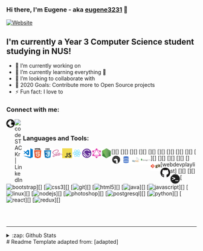 ### Hi there, I'm Eugene - aka [eugene3231][website] 👋

[![Website](https://img.shields.io/website?label=codeSTACKr.com&style=for-the-badge&url=https%3A%2F%2Feugene3231.netlify.com)](https://eugene3231.netlify.com)

## I'm currently a Year 3 Computer Science student studying in NUS!

- 🔭 I’m currently working on 
- 🌱 I’m currently learning everything 🤣
- 👯 I’m looking to collaborate with 
- 🥅 2020 Goals: Contribute more to Open Source projects
- ⚡ Fun fact: I love to 

### Connect with me:

[<img align="left" alt="codeSTACKr.com" width="22px" src="https://raw.githubusercontent.com/iconic/open-iconic/master/svg/globe.svg" />][website]
[<img align="left" alt="codeSTACKr | LinkedIn" width="22px" src="https://cdn.jsdelivr.net/npm/simple-icons@v3/icons/linkedin.svg" />][linkedin]

<br />

### Languages and Tools:

[<img align="left" alt="Visual Studio Code" width="26px" src="https://raw.githubusercontent.com/github/explore/80688e429a7d4ef2fca1e82350fe8e3517d3494d/topics/visual-studio-code/visual-studio-code.png" />][]
[<img align="left" alt="HTML5" width="26px" src="https://raw.githubusercontent.com/github/explore/80688e429a7d4ef2fca1e82350fe8e3517d3494d/topics/html/html.png" />][]
[<img align="left" alt="CSS3" width="26px" src="https://raw.githubusercontent.com/github/explore/80688e429a7d4ef2fca1e82350fe8e3517d3494d/topics/css/css.png" />][]
[<img align="left" alt="Sass" width="26px" src="https://raw.githubusercontent.com/github/explore/80688e429a7d4ef2fca1e82350fe8e3517d3494d/topics/sass/sass.png" />][]
[<img align="left" alt="JavaScript" width="26px" src="https://raw.githubusercontent.com/github/explore/80688e429a7d4ef2fca1e82350fe8e3517d3494d/topics/javascript/javascript.png" />][]
[<img align="left" alt="React" width="26px" src="https://raw.githubusercontent.com/github/explore/80688e429a7d4ef2fca1e82350fe8e3517d3494d/topics/react/react.png" />][]
[<img align="left" alt="Gatsby" width="26px" src="https://raw.githubusercontent.com/github/explore/e94815998e4e0713912fed477a1f346ec04c3da2/topics/gatsby/gatsby.png" />][]
[<img align="left" alt="GraphQL" width="26px" src="https://raw.githubusercontent.com/github/explore/80688e429a7d4ef2fca1e82350fe8e3517d3494d/topics/graphql/graphql.png" />][]
[<img align="left" alt="Node.js" width="26px" src="https://raw.githubusercontent.com/github/explore/80688e429a7d4ef2fca1e82350fe8e3517d3494d/topics/nodejs/nodejs.png" />][]
[<img align="left" alt="Deno" width="26px" src="https://raw.githubusercontent.com/github/explore/361e2821e2dea67711cde99c9c40ed357061cf27/topics/deno/deno.png" />][]
[<img align="left" alt="SQL" width="26px" src="https://raw.githubusercontent.com/github/explore/80688e429a7d4ef2fca1e82350fe8e3517d3494d/topics/sql/sql.png" />][]
[<img align="left" alt="MySQL" width="26px" src="https://raw.githubusercontent.com/github/explore/80688e429a7d4ef2fca1e82350fe8e3517d3494d/topics/mysql/mysql.png" />][]
[<img align="left" alt="MongoDB" width="26px" src="https://raw.githubusercontent.com/github/explore/80688e429a7d4ef2fca1e82350fe8e3517d3494d/topics/mongodb/mongodb.png" />][]
[<img align="left" alt="Git" width="26px" src="https://raw.githubusercontent.com/github/explore/80688e429a7d4ef2fca1e82350fe8e3517d3494d/topics/git/git.png" />][webdevplaylist]
[<img align="left" alt="GitHub" width="26px" src="https://raw.githubusercontent.com/github/explore/78df643247d429f6cc873026c0622819ad797942/topics/github/github.png" />][]
[<img align="left" alt="Terminal" width="26px" src="https://raw.githubusercontent.com/github/explore/80688e429a7d4ef2fca1e82350fe8e3517d3494d/topics/terminal/terminal.png" />][]
[<img alt="bootstrap" src="https://devicons.github.io/devicon/devicon.git/icons/bootstrap/bootstrap-plain.svg"  width="26" height="26"/>][]
[<img alt="css3" src="https://devicons.github.io/devicon/devicon.git/icons/css3/css3-original-wordmark.svg"  width="26" height="26"/>][] 
[<img alt="git" src="https://www.vectorlogo.zone/logos/git-scm/git-scm-icon.svg"  width="26" height="26"/>][]
[<img alt="html5" src="https://devicons.github.io/devicon/devicon.git/icons/html5/html5-original-wordmark.svg"  width="26" height="26"/>][] 
[<img alt="java" src="https://devicons.github.io/devicon/devicon.git/icons/java/java-original-wordmark.svg"  width="26" height="26"/>][] 
[<img alt="javascript" src="https://devicons.github.io/devicon/devicon.git/icons/javascript/javascript-original.svg"  width="26" height="26"/>][] 
[<img alt="linux" src="https://devicons.github.io/devicon/devicon.git/icons/linux/linux-original.svg"  width="26" height="26"/>][] 
[<img alt="nodejs" src="https://devicons.github.io/devicon/devicon.git/icons/nodejs/nodejs-original-wordmark.svg"  width="26" height="26"/>][] 
[<img alt="photoshop" src="https://devicons.github.io/devicon/devicon.git/icons/photoshop/photoshop-plain.svg"  width="26" height="26"/>][] 
[<img alt="postgresql" src="https://devicons.github.io/devicon/devicon.git/icons/postgresql/postgresql-original-wordmark.svg"  width="26" height="26"/>][] 
[<img alt="python" src="https://devicons.github.io/devicon/devicon.git/icons/python/python-original.svg"  width="26" height="26"/>][] 
[<img alt="react" src="https://devicons.github.io/devicon/devicon.git/icons/react/react-original-wordmark.svg"  width="26" height="26"/>][] 
[<img alt="redux" src="https://devicons.github.io/devicon/devicon.git/icons/redux/redux-original.svg"  width="26" height="26"/>][]

<br />
<br />

---

<details>
  <summary>:zap: Github Stats</summary>

  <img align="left" alt="eugene3231's Github Stats" src="https://github-readme-stats.codestackr.vercel.app/api?username=eugene3231&show_icons=true&hide_border=true" />

</details>
# Readme Template adapted from: [adapted]

[website]: https://eugene3231.netlify.com
[linkedin]: https://linkedin.com/in/eugene-chua-nus
[adapted]: https://github.com/codeSTACKr